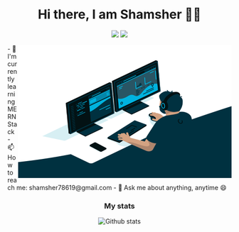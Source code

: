 <span align="center">
 <h1>Hi there, I am Shamsher 👨‍💻 </h1>

[![](https://img.icons8.com/material-two-tone/32/000000/linkedin.png)](www.linkedin.com/in/syedshamsher)
[![](https://img.icons8.com/ios/32/000000/resume-website.png)](portfolio_link)

</span>

<img src="./code.gif" align="right" alt="Coder GIF" width="480" height="300">
 
<div>
- 🌱 I'm currently learning MERN Stack
- 📫 How to reach me: shamsher78619@gmail.com
- 💬 Ask me about anything, anytime 😄
</div>

<div align='center'>
  
  ### My stats
  
![Github stats](https://github-readme-stats.vercel.app/api?username=syedshamsher&theme=highcontrast&show_icons=true&count_private=true&include_all_commits=true)

 </div>
<!--
**syedshamsher/syedshamsher** is a ✨ _special_ ✨ repository because its `README.md` (this file) appears on your GitHub profile.

Here are some ideas to get you started:

- 🔭 I’m currently working on ...
- 🌱 I’m currently learning ...
- 👯 I’m looking to collaborate on ...
- 🤔 I’m looking for help with ...
- 💬 Ask me about ...
- 📫 How to reach me: ...
- 😄 Pronouns: ...
- ⚡ Fun fact: ...
- 
<span align="center">
 <h1>Hi there, I am Shamsher 👨‍💻 </h1>

[![](https://img.icons8.com/material-two-tone/32/000000/linkedin.png)](www.linkedin.com/in/syedshamsher)
[![](https://img.icons8.com/ios/32/000000/resume-website.png)](portfolio_link)

</span>

<img src="./code.gif" align="right" alt="Coder GIF" width="480" height="300">
 
<div>
- 🌱 I'm currently learning MERN Stack
- 📫 How to reach me: shamsher78619@gmail.com
- 💬 Ask me about anything, anytime 😄
</div>
-->
